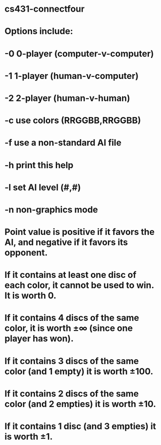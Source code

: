 # cs431-connectfour

# Options include:
#    -0      0-player (computer-v-computer)
#    -1      1-player (human-v-computer)
#    -2      2-player (human-v-human)
#    -c      use colors (RRGGBB,RRGGBB)
#    -f      use a non-standard AI file
#    -h      print this help
#    -l      set AI level (#,#)
#    -n      non-graphics mode

# Point value is positive if it favors the AI, and negative if it favors its opponent.
# If it contains at least one disc of each color, it cannot be used to win. It is worth 0.
# If it contains 4 discs of the same color, it is worth ±∞ (since one player has won).
# If it contains 3 discs of the same color (and 1 empty) it is worth ±100.
# If it contains 2 discs of the same color (and 2 empties) it is worth ±10.
# If it contains 1 disc (and 3 empties) it is worth ±1.